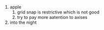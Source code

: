 1. apple
	1. grid snap is restrictive which is not good
	2. try to pay more aatention to axises
2. into the night